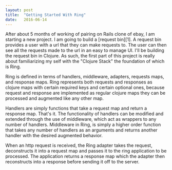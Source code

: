 ```yaml
---
layout: post
title:  "Getting Started With Ring"
date:   2016-06-14
---
```


After about 5 months of working of pairing on Rails clone of ebay, I am starting a new project. I am going to build a [request bin][1].
A request bin provides a user with a url that they can make requests to. The user can then see all the requests made to the url in
an easy to manage UI. I'll be building the request bin in Clojure. As such, the first part of this project is really about familiarizing
my self with the "Clojure Stack" the foundation of which is Ring.


Ring is defined in terms of handlers, middleware, adapters, requests maps, and response maps. Ring represents both requests and responses
as clojure maps with certain required keys and certain optional ones, because request and response are implemented as regular clojure maps
they can be processed and augmented like any other map.


Handlers are simply functions that take a request map and return a response map. That's it. The functionality of handlers can be modified and
extended through the use of middleware, which act as wrappers to any number of handlers. Middleware in Ring, is simply a higher order function
that takes any number of handlers as an arguments and returns another handler with the desired augmented behavior.


When an http request is received, the Ring adapter takes the request, deconstructs it into a request map and passes it to the ring application to be processed.
The application returns a response map which the adapter then reconstructs into a response before sending it off to the server.
